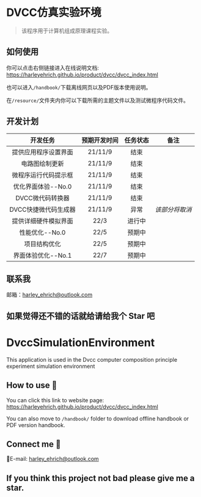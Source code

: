 # DVCC仿真实验环境
> 该程序用于计算机组成原理课程实验。

## 如何使用
你可以点击右侧链接进入在线说明文档: https://harleyehrich.github.io/product/dvcc/dvcc_index.html

也可以进入`/handbook/`下载离线网页以及PDF版本使用说明。

在`/resource/`文件夹内你可以下载所需的主题文件以及测试微程序代码文件。

## 开发计划

|       开发任务       | 预期开发时间 | 任务状态 | 备注 |
| :------------------: | :----------: | :------: | ---- |
| 提供应用程序设置界面 |   21/11/9    |   结束   |      |
|    电路图绘制更新    |   21/11/9    |   结束   |      |
| 微程序运行代码提示框 |   21/11/9    |   结束   |      |
|   优化界面体验--No.0   |   21/11/9    |   结束   |      |
| DVCC微代码转换器 | 21/11/9 | 结束 |  |
| DVCC快捷微代码生成器 | 21/11/9 | 异常 | *该部分将取消* | 
| 提供详细硬件模拟界面 |     22/3     |  进行中  |      |
| 性能优化--No.0 |22/5|预期中||
| 项目结构优化 |22/5|预期中||
| 界面体验优化--No.1 |22/7|预期中||


## 联系我
邮箱：harley_ehrich@outlook.com

## 如果觉得还不错的话就给请给我个 **Star** 吧

# DvccSimulationEnvironment
This application is used in the Dvcc computer composition principle experiment simulation environment

## How to use 👀
You can click this link to website page: https://harleyehrich.github.io/product/dvcc/dvcc_index.html

You can also move to `/handbook/` folder to download offline handbook or PDF version handbook.

## Connect me 🧐
📧E-mail: harley_ehrich@outlook.com

## If you think this project not bad please give me a star.
